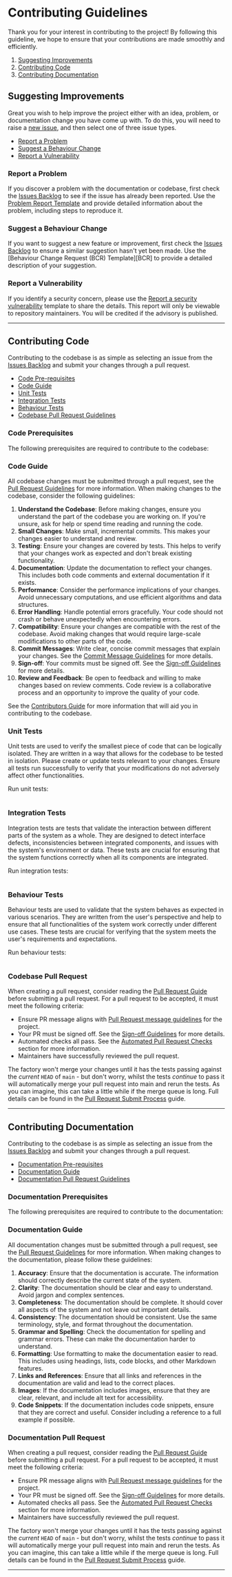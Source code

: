# Contributing Guidelines
Thank you for your interest in contributing to the project! By following this guideline, we hope to ensure that your contributions are made smoothly and efficiently.

<!-- TOC -->
1. [Suggesting Improvements](#suggesting-improvements)
2. [Contributing Code](#contributing-code)
3. [Contributing Documentation](#contributing-documentation)
<!-- /TOC -->

## Suggesting Improvements
Great you wish to help improve the project either with an idea, problem, or documentation change you have come up with. To do this, you will need to raise a [new issue](https://github.com/HillSheepStudios/factory-diagnostics/issues/new/choose), and then select one of three issue types.

<!-- TOC1 -->
- [Report a Problem](#report-a-problem)
- [Suggest a Behaviour Change](#suggest-a-behaviour-change)
- [Report a Vulnerability](#report-a-vulnerability)
<!-- /TOC1 -->

### Report a Problem
If you discover a problem with the documentation or codebase, first check the [Issues Backlog][issues-backlog] to see if the issue has already been reported. Use the [Problem Report Template][problem-report] and provide detailed information about the problem, including steps to reproduce it.

### Suggest a Behaviour Change
If you want to suggest a new feature or improvement, first check the [Issues Backlog][issues-backlog] to ensure a similar suggestion hasn't yet been made. Use the [Behaviour Change Request (BCR) Template][BCR] to provide a detailed description of your suggestion.

### Report a Vulnerability
If you identify a security concern, please use the [Report a security vulnerability][security-vulnerability] template to share the details. This report will only be viewable to repository maintainers. You will be credited if the advisory is published.

---


## Contributing Code
Contributing to the codebase is as simple as selecting an issue from the [Issues Backlog][issues-backlog] and submit your changes through a pull request.

<!-- TOC2 -->
- [Code Pre-requisites](#code-prerequisites)
- [Code Guide](#code-guide)
- [Unit Tests](#unit-tests)
- [Integration Tests](#integration-tests)
- [Behaviour Tests](#behaviour-tests)
- [Codebase Pull Request Guidelines](#codebase-pull-request)
<!-- /TOC2 -->

### Code Prerequisites
The following prerequisites are required to contribute to the codebase:

<!-- TODO: Insert the prerequisites as bullet points -->

### Code Guide
All codebase changes must be submitted through a pull request, see the [Pull Request Guidelines][pr-guide] for more information. When making changes to the codebase, consider the following guidelines:

1. **Understand the Codebase**: Before making changes, ensure you understand the part of the codebase you are working on. If you're unsure, ask for help or spend time reading and running the code.
2. **Small Changes**: Make small, incremental commits. This makes your changes easier to understand and review.
3. **Testing**: Ensure your changes are covered by tests. This helps to verify that your changes work as expected and don't break existing functionality.
4. **Documentation**: Update the documentation to reflect your changes. This includes both code comments and external documentation if it exists.
5. **Performance**: Consider the performance implications of your changes. Avoid unnecessary computations, and use efficient algorithms and data structures.
6. **Error Handling**: Handle potential errors gracefully. Your code should not crash or behave unexpectedly when encountering errors.
7. **Compatibility**: Ensure your changes are compatible with the rest of the codebase. Avoid making changes that would require large-scale modifications to other parts of the code.
8. **Commit Messages**: Write clear, concise commit messages that explain your changes. See the [Commit Message Guidelines](./docs/contributors/guide#commit-message) for more details.
9. **Sign-off**: Your commits must be signed off. See the [Sign-off Guidelines](./docs/contributors/guide#commit-sign-off) for more details.
10. **Review and Feedback**: Be open to feedback and willing to make changes based on review comments. Code review is a collaborative process and an opportunity to improve the quality of your code.

See the [Contributors Guide](./docs/contributors/guide) for more information that will aid you in contributing to the codebase.

### Unit Tests
Unit tests are used to verify the smallest piece of code that can be logically isolated. They are written in a way that allows for the codebase to be tested in isolation. Please create or update tests relevant to your changes. Ensure all tests run successfully to verify that your modifications do not adversely affect other functionalities.

Run unit tests:
<!-- TODO: Run unit tests -->
```sh

```

### Integration Tests
Integration tests are tests that validate the interaction between different parts of the system as a whole. They are designed to detect interface defects, inconsistencies between integrated components, and issues with the system's environment or data. These tests are crucial for ensuring that the system functions correctly when all its components are integrated.

Run integration tests:
<!-- TODO: Run integration tests -->
```sh

```

### Behaviour Tests
Behaviour tests are used to validate that the system behaves as expected in various scenarios. They are written from the user's perspective and help to ensure that all functionalities of the system work correctly under different use cases. These tests are crucial for verifying that the system meets the user's requirements and expectations.

Run behaviour tests:
<!-- TODO: Run behaviour tests -->
```sh

```

### Codebase Pull Request
When creating a pull request, consider reading the [Pull Request Guide][pr-guide] before submitting a pull request. For a pull request to be accepted, it must meet the following criteria:

- Ensure PR message aligns with [Pull Request message guidelines](./docs/contributors/guide#pull-request-message) for the project.
- Your PR must be signed off. See the [Sign-off Guidelines](./docs/contributors/guide#commit-sign-off) for more details.
- Automated checks all pass. See the [Automated Pull Request Checks](./docs/contributors/guide#automated-pr-checks) section for more information.
- Maintainers have successfully reviewed the pull request.

The factory won't merge your changes until it has the tests passing against the *current* `HEAD` of `main` - but don't worry, whilst the tests *continue* to pass it will automatically merge your pull request into main and rerun the tests. As you can imagine, this can take a little while if the merge queue is long. 
Full details can be found in the [Pull Request Submit Process](./docs/contributors/guide#pull-request-process) guide.

---


## Contributing Documentation
Contributing to the codebase is as simple as selecting an issue from the [Issues Backlog][issues-backlog] and submit your changes through a pull request.

<!-- TOC3 -->
- [Documentation Pre-requisites](#documentation-prerequisites)
- [Documentation Guide](#documentation-guide)
- [Documentation Pull Request Guidelines](#documentation-pull-request)
<!-- /TOC3 -->

### Documentation Prerequisites
The following prerequisites are required to contribute to the documentation:

<!-- TODO: Insert the prerequisites as bullet points -->

### Documentation Guide
All documentation changes must be submitted through a pull request, see the [Pull Request Guidelines][pr-guide] for more information. When making changes to the documentation, please follow these guidelines:

1. **Accuracy**: Ensure that the documentation is accurate. The information should correctly describe the current state of the system.  
2. **Clarity**: The documentation should be clear and easy to understand. Avoid jargon and complex sentences.  
3. **Completeness**: The documentation should be complete. It should cover all aspects of the system and not leave out important details.  
4. **Consistency**: The documentation should be consistent. Use the same terminology, style, and format throughout the documentation.  
5. **Grammar and Spelling**: Check the documentation for spelling and grammar errors. These can make the documentation harder to understand.  
6. **Formatting**: Use formatting to make the documentation easier to read. This includes using headings, lists, code blocks, and other Markdown features.  
7. **Links and References**: Ensure that all links and references in the documentation are valid and lead to the correct places.  
8. **Images**: If the documentation includes images, ensure that they are clear, relevant, and include alt text for accessibility.  
9. **Code Snippets**: If the documentation includes code snippets, ensure that they are correct and useful. Consider including a reference to a full example if possible.

### Documentation Pull Request
When creating a pull request, consider reading the [Pull Request Guide][pr-guide] before submitting a pull request. For a pull request to be accepted, it must meet the following criteria:

- Ensure PR message aligns with [Pull Request message guidelines](./docs/contributors/guide#pull-request-message) for the project.
- Your PR must be signed off. See the [Sign-off Guidelines](./docs/contributors/guide#commit-sign-off) for more details.
- Automated checks all pass. See the [Automated Pull Request Checks](./docs/contributors/guide#automated-pr-checks) section for more information.
- Maintainers have successfully reviewed the pull request.

The factory won't merge your changes until it has the tests passing against the *current* `HEAD` of `main` - but don't worry, whilst the tests *continue* to pass it will automatically merge your pull request into main and rerun the tests. As you can imagine, this can take a little while if the merge queue is long.
Full details can be found in the [Pull Request Submit Process](./docs/contributors/guide#pull-request-process) guide.

---

[pr-guide]: ./docs/contributors/guide#pull-request-guidelines
[issues-backlog]: https://github.com/HillSheepStudios/factory-diagnostics/issues
[problem-report]: https://github.com/HillSheepStudios/factory-diagnostics/issues/new?template=problem_report.md
[BI]: https://github.com/HillSheepStudios/factory-diagnostics/issues/new?template=behaviour_increment.md
[security-vulnerability]: https://github.com/HillSheepStudios/factory-diagnostics/security/advisories/new
